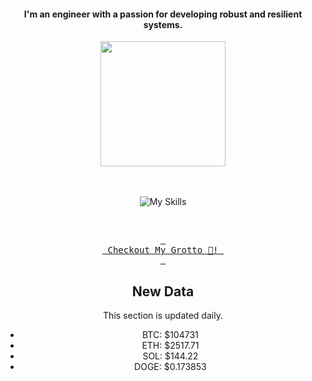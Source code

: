 <h4 align="center">I'm an engineer with a passion for developing robust and resilient systems.</h4>



<div align="center">
  
  <img src="https://images.weserv.nl/?url=github.com/user-attachments/assets/eb1b8eba-ce8d-4f95-a6ba-d31591b7f3c8?v=4&h=300&w=300&output=gif&fit=cover&mask=circle&maxage=7d&n=-1" height=200 >
  
</div>

<div align="center">
  <br/><br/>

![My Skills](https://go-skill-icons.vercel.app/api/icons?i=aws,azure,ts,go,docker,kubernetes,argocd,python&perline=4&theme=light)

<br/>

[<kbd> <br> Checkout My Grotto 🍵! <br> </kbd>](https://sathirak.me/)
  
</div>

<!-- start-daily-update -->
<div align="center">
  <!-- Updated on Fri Jun 13 10:22:04 UTC 2025 -->
  <h2>New Data</h2>
  <p>This section is updated daily.</p>
  <ul>
    <li>BTC: $104731</li>
    <li>ETH: $2517.71</li>
    <li>SOL: $144.22</li>
    <li>DOGE: $0.173853</li>
  </ul>
</div>
<!-- end-daily-update -->
